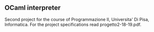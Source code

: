 ## OCaml interpreter ##
Second project for the course of Programmazione II, Universita' Di Pisa, Informatica. For the project specifications read progetto2-18-19.pdf.
